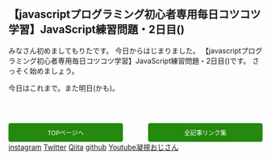 
## 【javascriptプログラミング初心者専用毎日コツコツ学習】JavaScript練習問題・2日目()

みなさん初めましてもりたです。 今日からはじまりました。 【javascriptプログラミング初心者専用毎日コツコツ学習】JavaScript練習問題・2日目()です。 さっそく始めましょう。
<!--more-->





今日はこれまで。また明日(かも)。

<div style="display: table; width: 100%; margin-top: 60px;">
  <div style="display: table-cell; width: 45%; background: #24890d; color: #fff; padding: 10px; text-align: center; border-radius: 4px;">
    <a style="color: #fff; text-decoration: none; font-size: 12px; display: block;" href="http://kenjimorita.jp/">TOPページへ</a>
  </div>

  <div style="display: table-cell; width: 10%;">
  </div>

  <div style="display: table-cell; width: 45%; background: #24890d; color: #fff; padding: 10px; text-align: center; border-radius: 4px;">
    <a style="color: #fff; text-decoration: none; font-size: 12px; display: block;" href="http://kenjimorita.jp/map/">全記事リンク集</a>
  </div>
</div>
<div>
<a href="http://instagram.com/moriken0801?ref=badge">instagram</a>
<a href="https://twitter.com/moritakennji">Twitter</a>
<a href="http://qiita.com/M-ISO">Qiita</a>
<a href="https://github.com/kenmori">github</a>
<a href="https://www.youtube.com/user/gyoushiojisann">Youtube凝視おじさん</a>
</div>
